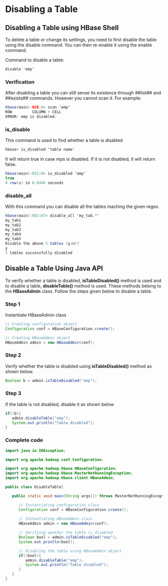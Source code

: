 # Disabling a Table

## Disabling a Table using HBase Shell

To delete a table or change its settings, you need to first disable the table using the disable command. 
You can then re-enable it using the enable command.

Command to disable a table:

``` Java
disable 'emp'
```

### Verification

After disabling a table you can still sense its existence through ##list## and ##exists## commands. However you cannot scan it. For 
example:

``` Java
hbase(main):028:0> scan 'emp'
ROW         COLUMN + CELL
ERROR: emp is disabled.
```

### is_disable

This command is used to find whether a table is disabled

``` Java
hbase> is_disabled 'table name'
```

It will return true in case mps is disabled. If it is not disabled, it will return false.

``` Java
hbase(main):031:0> is_disabled 'emp'
true
0 row(s) in 0.0440 seconds
```

### disable_all

With this command you can disable all the tables maching the given regex.

``` Java
hbase(main):002:07> disable_all 'my_tab.*'
my_tab1
my_tab2
my_tab3
my_tab4
my_tab5
Disable the above 5 tables (y/n)?
y
5 tables successfully disabled
```

## Disable a Table Using Java API

To verify whether a table is disabled, **isTableDisabled()** method is used and to disable a table, **disableTable()**
method is used. These methods belong to the **HBaseAdmin** class. Follow the steps given below to disable a table.

### Step 1

Instantiate HBaseAdmin class

``` Java
// Creating configuration object
Configuration conf = HBaseConfiguration.create();

// Creating HBaseAdmin object
HBaseAdmin admin = new HBaseAdmin(conf);
```

### Step 2

Verify whether the table is disabled using **isTableDisabled()** method as shown below.

``` Java
Boolean b = admin.isTableDisabled("emp");
```

### Step 3

If the table is not disabled, disable it as shown below

``` Java
if(!b){
   admin.disableTable("emp");
   System.out.println("Table disabled");
}
```

### Complete code

``` Java
import java.io.IOException;

import org.apache.hadoop.conf.Configuration;

import org.apache.hadoop.hbase.HBaseConfiguration;
import org.apache.hadoop.hbase.MasterNotRunningException;
import org.apache.hadoop.hbase.client.HBaseAdmin;

public class DisableTable{

   public static void main(String args[]) throws MasterNotRunningException, IOException{

      // Instantiating configuration class
      Configuration conf = HBaseConfiguration.create();
 
      // Instantiating HBaseAdmin class
      HBaseAdmin admin = new HBaseAdmin(conf);

      // Verifying weather the table is disabled
      Boolean bool = admin.isTableDisabled("emp");
      System.out.println(bool);

      // Disabling the table using HBaseAdmin object
      if(!bool){
         admin.disableTable("emp");
         System.out.println("Table disabled");
      }
   }
}
```

